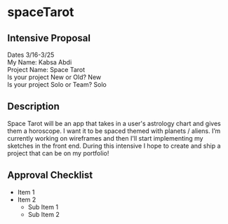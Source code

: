 # spaceTarot
## Intensive Proposal

Dates 3/16-3/25<br/>
My Name: Kabsa Abdi<br/>
Project Name: Space Tarot<br/>
Is your project New or Old? New<br/>
Is your project Solo or Team? Solo<br/>

## Description
Space Tarot will be an app that takes in a user's astrology chart and gives them a horoscope. I want it to be spaced themed with planets / aliens. I’m currently working on wireframes and then I'll start implementing my sketches in the front end. During this intensive I hope to create and ship a project that can be on my portfolio!

## Approval Checklist
* Item 1
* Item 2
  * Sub Item 1
  * Sub Item 2

